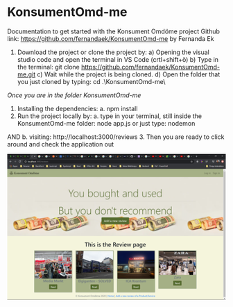 # KonsumentOmd-me
Documentation to get started with the Konsument Omdöme project
Github link: https://github.com/fernandaek/KonsumentOmd-me
by Fernanda Ek 

1. Download the project or clone the project by:
 a) Opening the visual studio code and open the terminal in VS Code (crtl+shift+ö)
 b) Type in the terminal: git clone https://github.com/fernandaek/KonsumentOmd-me.git
 c) Wait while the project is being cloned.
 d) Open the folder that you just cloned by typing: cd .\KonsumentOmd-me\
 
 *Once you are in the folder KonsumentOmd-me*
1. Installing the dependencies:
a. npm install
2. Run the project locally by:
a. type in your terminal, still inside the KonsumentOmd-me folder: node app.js or just type: nodemon

AND
b. visiting: http://localhost:3000/reviews
3. Then you are ready to click around and check the application out

<img src="2020-06-10 (2).png" />
